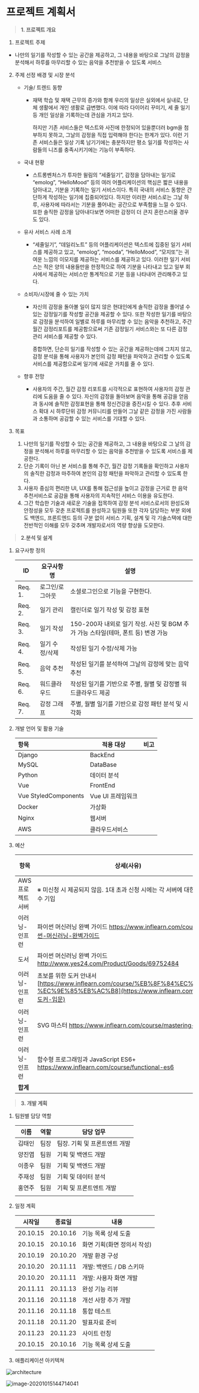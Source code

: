 # **프로젝트 계획서**

> **1. 프로젝트 개요**

1. 프로젝트 주제
- 나만의 일기를 작성할 수 있는 공간을 제공하고, 그 내용을 바탕으로 그날의 감정을 분석해서 하루를 마무리할 수 있는 음악을 추천받을 수 있도록 서비스
2. 주제 선정 배경 및 시장 분석
   - 기술/ 트렌드 동향
   
     - 재택 학습 및 재택 근무의 증가와 함께 우리의 일상은 실외에서 실내로, 단체 생활에서 개인 생활로 급변했다. 이에 따라 다이어리 꾸미기, 세 줄 일기 등 개인 일상을 기록하는데 관심을 가지고 있다. 
   
       하지만 기존 서비스들은 텍스트와 사진에 한정되어 있을뿐더러 bgm을 첨부하지 못하고, 그날의 감정을 직접 입력해야 한다는 한계가 있다. 이런 기존 서비스들은 일상 기록 남기기에는 충분하지만 평소 일기를 작성하는 사람들의 니즈를 충족시키기에는 기능이 부족하다.
   
   - 국내 현황
     
     - 스트롱벤처스가 투자한 윌림의 “세줄일기”, 감정을 담아내는 일기로 “emolog”, “HelloMood” 등의 여러 어플리케이션의 핵심은 짧은 내용을 담아내고, 기분을 기록하는  일기 서비스이다. 특히 국내의 서비스 동향은 간단하게 작성하는 일기에 집중되어있다. 하지만 이러한 서비스로는 그날 하루, 사용자에 따라서는 기분을 풀어내는 공간으로 부족함을 느낄 수 있다. 또한 솔직한 감정을 담아내다보면 어떠한 감정이 더 큰지 혼란스러울 경우도 있다.
     
   - 유사 서비스 사례 소개
     
     - “세줄일기”, “데일리노트” 등의 어플리케이션은 텍스트에 집중된 일기 서비스를 제공하고 있고, “emolog”, “mooda”, “HelloMood”, “모지또”는 귀여운 느낌의 이모지를 제공하는 서비스를 제공하고 있다. 이러한 일기 서비스는 적은 양의 내용들만을 한정적으로 하여 기분을 나타내고 있고 일부 회사에서 제공하는 서비스만 통계적으로 기분 등을 나타내어 관리해주고 있다.
     
   - 소비자/시장에 줄 수 있는 가치
   
     - 자신의 감정을 돌아볼 일이 많지 않은 현대인에게 솔직한 감정을 풀어낼 수 있는 감정일기를 작성할 공간을 제공할 수 있다. 또한 작성한 일기를 바탕으로 감정을 분석하여 일별로 하루를 마무리할 수 있는 음악을 추천하고, 주간 월간 감정리포트를 제공함으로써 기존 감정일기 서비스와는 또 다른 감정 관리 서비스를 제공할 수 있다. 
   
       종합하면, 단순히 일기를 작성할 수 있는 공간을 제공하는데에 그치지 않고, 감정 분석을 통해 사용자가 본인의 감정 패턴을 파악하고 관리할 수 있도록 서비스를 제공함으로써 일기에 새로운 가치를 줄 수 있다.
   
   - 향후 전망
   
     - 사용자의 주간, 월간 감정 리포트를 시각적으로 표현하여 사용자의 감정 관리에 도움을 줄 수 있다. 자신의 감정을 돌아보며 음악을 통해 공감을 얻음과 동시에 솔직한 감정표현을 통해 정신건강을 증진시킬 수 있다. 추후 서비스 확대 시 하루단위 감정 커뮤니티를 만들어 그날 같은 감정을 가진 사람들과 소통하며 공감할 수 있는 서비스를 기대할 수 있다.
   
3. 목표

   1. 나만의 일기를 작성할 수 있는 공간을 제공하고, 그 내용을 바탕으로 그 날의 감정을 분석해서 하루를 마무리할 수 있는 음악을 추천받을 수 있도록 서비스를 제공한다.
   2. 단순 기록이 아닌 본 서비스를 통해 주간, 월간 감정 기록들을 확인하고 사용자의 솔직한 감정과 마주하여 본인의 감정 패턴을 파악하고 관리할 수 있도록 한다.
   3. 사용자 중심의 편리한 UI, UX를 통해 접근성을 높이고 감정을 근거로 한 음악 추천서비스로 공감을 통해 사용자의 지속적인 서비스 이용을 유도한다.
   4. 그간 학습한 기술과 새로운 기술을 접목하여 감정 분석 서비스로서의 완성도와 안정성을 모두 갖춘 프로젝트를 완성하고 팀원들 또한 각자 담당하는 부분 외에도 백엔드, 프론트엔드 등의 구분 없이 서비스 기획, 설계 및 각 기술스택에 대한 전반적인 이해를 모두 갖추며 개발자로서의 역량 향상을 도모한다.

   

> **2.분석 및 설계**

1. 요구사항 정의

    | ID | 요구사항명 | 설명 |
    |----|------------|------|
    | Req. 1. |	로그인/로그아웃 | 소셜로그인으로 기능을 구현한다. |
    | Req. 2. |	일기 관리 |	캘린더로 일기 작성 및 감정 표현 |
    | Req. 3. |	일기 작성 |	150-200자 내외로 일기 작성. 사진 및 BGM 추가 가능 스타일(테마, 폰트 등) 변경 가능 |
    | Req. 4. |	일기 수정/삭제 | 작성된 일기 수정/삭제 가능 |
    | Req. 5. |	음악 추천 | 작성된 일기를 분석하여 그날의 감정에 맞는 음악 추천 |
    | Req. 6. |	워드클라우드 | 작성된 일기를 기반으로 주별, 월별 및 감정별 워드클라우드 제공 |
    | Req. 7. |	감정 그래프 | 주별, 월별 일기를 기반으로 감정 패턴 분석 및 시각화 |

2. 개발 언어 및 활용 기술

    | 항목                 | 적용 대상         | 비고 |
    | :------------------- | ----------------- | ---- |
    | Django               | BackEnd           |      |
    | MySQL                | DataBase          |      |
    | Python               | 데이터 분석       |      |
    | Vue                  | FrontEnd          |      |
    | Vue StyledComponents | Vue UI 프레임워크 |      |
    | Docker               | 가상화            |      |
    | Nginx                | 웹서버            |      |
    | AWS                  | 클라우드서비스    |      |

    

3. 예산

   | 항목              | 상세(사유)                                                   | 수량 | 비용       |
   | ----------------- | ------------------------------------------------------------ | ---- | ---------- |
   | AWS 프로젝트 서버 | ※ 미신청 시 제공되지 않음. 1대 초과 신청 시에는 각 서버에 대한 목적 필수 기입 | 1    |            |
   | 이러닝-인프런     | 파이썬 머신러닝 완벽 가이드  https://www.inflearn.com/course/파이썬-머신러닝-완벽가이드 | 1    | 99000      |
   | 도서              | 파이썬 머신러닝 완벽 가이드  http://www.yes24.com/Product/Goods/69752484 | 1    | 38000      |
   | 이러닝-인프런     | 초보를 위한 도커 안내서  [https://www.inflearn.com/course/%EB%8F%84%EC%BB%A4-%EC%9E%85%EB%AC%B8](https://www.inflearn.com/course/도커-입문) | 1    | 29700      |
   | 이러닝-인프런     | SVG 마스터  https://www.inflearn.com/course/mastering-svg    | 1    | 27500      |
   | 이러닝-인프런     | 함수형 프로그래밍과 JavaScript ES6+  https://www.inflearn.com/course/functional-es6 | 1    | 55000      |
   | **합계**          |                                                              |      | **249200** |

   



> **3. 개발 계획**

1. 팀원별 담당 역할

   | **이름** | **역할** | **담당 업무**                 |
   | -------- | -------- | ----------------------------- |
   | 김태인   | 팀장     | 팀장. 기획 및 프론트엔트 개발 |
   | 양진엽   | 팀원     | 기획 및 백엔드 개발           |
   | 이종우   | 팀원     | 기획 및 백엔드 개발           |
   | 주재성   | 팀원     | 기획 및 데이터 분석           |
   | 홍연주   | 팀원     | 기획 및 프론트엔트 개발       |
   |          |          |                               |

2. 일정 계획

   | **시작일** | **종료일** | **내용**                    |
   | ---------- | ---------- | --------------------------- |
   | 20.10.15   | 20.10.16   | 기능 목록 상세 도출         |
   | 20.10.15   | 20.10.16   | 화면 기획(화면 정의서 작성) |
   | 20.10.19   | 20.10.20   | 개발 환경 구성              |
   | 20.10.20   | 20.11.11   | 개발: 백엔드 / DB 스키마    |
   | 20.10.20   | 20.11.11   | 개발: 사용자 화면 개발      |
   | 20.11.11   | 20.11.13   | 완성 기능 리뷰              |
   | 20.11.16   | 20.11.18   | 개선 사항 추가 개발         |
   | 20.11.16   | 20.11.18   | 통합 테스트                 |
   | 20.11.18   | 20.11.20   | 발표자료 준비               |
   | 20.11.23   | 20.11.23   | 사이트 런칭                 |
   | 20.10.15   | 20.10.16   | 기능 목록 상세 도출         |

3. 애플리케이션 아키텍쳐

![architecture](./images/1.png)

![image-20201015144714041](./images/2.png)